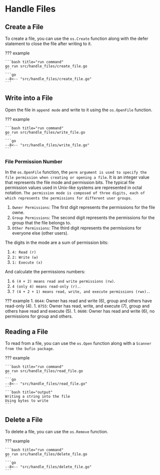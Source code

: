 # Handle Files

## Create a File

To create a file, you can use the `os.Create` function along with the defer statement to close the file after writing to it.

??? example

    ```bash title="run command"
    go run src/handle_files/create_file.go
    ```
    ```go
    --8<-- "src/handle_files/create_file.go"
    ```

## Write into a File

Open the file in `append mode` and write to it using the `os.OpenFile` function.

??? example

    ```bash title="run command"
    go run src/handle_files/write_file.go
    ```
    ```go
    --8<-- "src/handle_files/write_file.go"
    ```

### File Permission Number

In the `os.OpenFile` function, the `perm argument is used to specify the file permission when creating or opening a file`. It is an integer value that represents the file mode and permission bits. The typical file permission values used in Unix-like systems are represented in octal notation. `The permission mode is composed of three digits, each of which represents the permissions for different user groups`.

1. `Owner Permissions`: The first digit represents the permissions for the file owne.
1. `Group Permissions`: The second digit represents the permissions for the group that the file belongs to.
1. `Other Permissions`: The third digit represents the permissions for everyone else (other users).

The digits in the mode are a sum of permission bits:

1. `4: Read (r)`
1. `2: Write (w)`
1. `1: Execute (x)`

And calculate the permissions numbers:

1. `6 (4 + 2) means read and write permissions (rw)`.
1. `4 (only 4) means read-only (r).`.
1. `7 (4 + 2 + 1) means read, write, and execute permissions (rwx).`.

??? example
    1. `0644`: Owner has read and write (6), group and others have read-only (4).
    1. `0755`: Owner has read, write, and execute (7), group and others have read and execute (5).
    1. `0600`: Owner has read and write (6), no permissions for group and others.

## Reading a File

To read from a file, you can use the `os.Open` function along with a `Scanner from the bufio package`.

??? example

    ```bash title="run command"
    go run src/handle_files/read_file.go
    ```
    ```go
    --8<-- "src/handle_files/read_file.go"
    ```
    ```bash title="output"
    Writing a string into the file
    Using bytes to write
    ```

## Delete a File

To delete a file, you can use the `os.Remove` function.

??? example

    ```bash title="run command"
    go run src/handle_files/delete_file.go
    ```
    ```go
    --8<-- "src/handle_files/delete_file.go"
    ```
